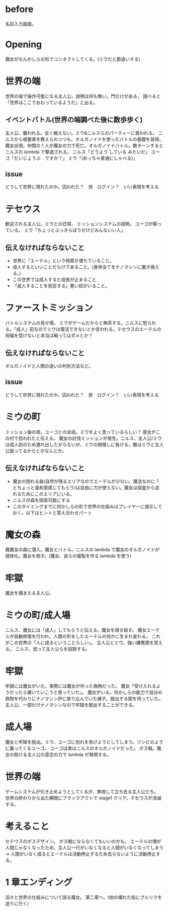 # before
名前入力画面。

# Opening
魔女がなんかしらの形でコンタクトしてくる。(ミウだと勘違いする)

# 世界の端
世界の端で操作可能になる主人公。説明は何も無い。門だけがある。
調べると「世界はここでおわっているようだ」と出る。

## イベントバトル(世界の端調べた後に数歩歩く)

主人公、襲われる。全く戦えない。ミウ&ニルスらのパーティーに救われる。
ニルスから嘘要素を教えられつつも、オルガノイドを使ったバトルの基礎を習得。
魔女出現。仲間の 1 人が魔女の力で死亡。オルガノイドバトル。数ターンするとニルスの lambda で撃退される。
ニルス「どうよう している みたいだ」
ユーゴ「だいじょうぶ　ですか？」
ミウ「(めっちゃ普通にしゃべる)」

## issue
どうして世界に現れたのか。囚われた？　旅　ログイン？　いい表現を考える

# テセウス
歓迎される主人公。ミウとの日常。
ミッションシステムの説明。
ユーゴが蘇っている。
ミウ「ちょっとぶっきらぼうだけどみんないい人」

## 伝えなければならないこと

- 世界に「エーテル」という物質が満ちていること。
- 成人するといいことだらけであること。(身体全てをナノマシンに置き換える。)
- この世界では成人すると成長が止まること
- 「成人することを拒否する」悪い奴がいること。

# ファーストミッション

バトルシステムの見せ場。
ミウがゲームだからと無茶する。ニルスに怒られる。「成人」前なのでミウは復活できないとか言われる。テセウスのエーテルの祝福を受けないと本当は戦ってはダメとか？

## 伝えなければならないこと
オルガノイドと人間の違いの判別方法など。

## issue
どうして世界に現れたのか。囚われた？　旅　ログイン？　いい表現を考える

# ミウの町
ミッション後の夜。ユーゴとの会話。ミウをよく思っているらしい？ 彼女がこの村で拾われたと伝える。
魔女の討伐ミッションが発生。ニルス、主人公/ミウは成人前のため連れ出したがらないが、ミウの根推しに負ける。敵はミウと主人公狙ってるからとかなんとか。

## 伝えなければならないこと
- 魔女の隠れる森(自然が残るエリアなのでエーテルが少ない。魔法なのに？とちょっと違和感感じてもらう)は自由に力が使えない。魔女は探査から逃れるためにこのエリアにいる。
- ニルスが森を探索可能にする
- このタイミングまでに何かしらの形で世界の仕組みはプレイヤーに提示しておく。以下はヒントと答え合わせパート

# 魔女の森
魔魔女の森に潜入。魔女とバトル。ニルスの lambda で魔女のオルガノイドが弱体化。魔女を倒す。(魔女、自らの複製を作る lambda を使う)

# 牢獄
魔女を捕まえる主人公。

# ミウの町/成人場
ニルス、魔女には「成人」してもらうと伝える。魔女を焼き殺す。
魔女エーテルが自動修復を行われ、人間の形をしたエーテルの何かに生まれ変わる。
これがこの世界の「人に成るということらしい」。
主人公とミウ、強い嫌悪感を覚える。
ニルス、怒って主人公らを投獄する。

# 牢獄
牢獄には魔女がいた。実際には魔女が作った偽物だった。
魔女「受け入れるようだったら置いていこうと思っていた」。
魔女がいる。何かしらの能力で自分の偽物を代わりにナノマシン炉に放り込んでいた様子。脱出する期を伺っていた。
主人公、一部だけナノマシンなので牢獄を脱出することができる。

# 成人場

魔女と牢獄を脱出。ミウ、ユーゴに別れを告げようとしてしまう。ゾンビのように襲ってくるユーゴ。
ユーゴは実はニルスのオルガノイドだった。
ボス戦。魔女の助け＆主人公の意志の力で lambda が発現する。

# 世界の端

ゲームシステムが引き止めようとしてくるが、無視して立ち去る主人公たち。
世界の終わりから出た瞬間にブラックアウトで stage1 クリア。テセウスが消滅する。

# 考えること

セテウスのボスデザイン。
ボス戦にならなくてもいいのかも。
エーテルの塊が人間じゃなくなったため、主人公一行がいなくなると人間がいなくなってしまう → 人間がいなく成るとエーテルは活動停止するため去らないように活動停止する。

# 1 章エンディング

滔々と世界の仕組みについて語る魔女。
第二章へ。(他の壊れた街にプルリクを送りに行く)
